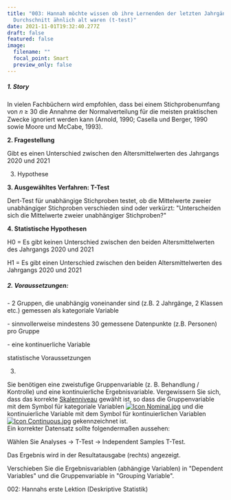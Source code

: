 ```yaml
---
title: "003: Hannah möchte wissen ob ihre Lernenden der letzten Jahrgänge im
  Durchschnitt ähnlich alt waren (t-test)"
date: 2021-11-01T19:32:40.277Z
draft: false
featured: false
image:
  filename: ""
  focal_point: Smart
  preview_only: false
---
```

##### 1. Story

In vielen Fachbüchern wird empfohlen, dass bei einem Stichprobenumfang von 𝑛 ≥ 30
die Annahme der Normalverteilung für die meisten praktischen Zwecke ignoriert werden
kann (Arnold, 1990; Casella und Berger, 1990 sowie Moore und McCabe, 1993).

**2. Fragestellung**

Gibt es einen Unterschied zwischen den Altersmittelwerten des Jahrgangs 2020 und 2021

3. Hypothese

**3. Ausgewähltes Verfahren: T-Test** 

Dert-Test für unabhängige Stichproben testet, ob die Mittelwerte zweier unabhängiger Stichproben verschieden sind oder verkürzt: "Unterscheiden sich die Mittelwerte zweier unabhängiger Stichproben?"



**4. Statistische Hypothesen**

H0 = Es gibt keinen Unterschied zwischen den beiden Altersmittelwerten des Jahrgangs 2020 und 2021

H1 = Es gibt einen Unterschied zwischen den beiden Altersmittelwerten des Jahrgangs 2020 und 2021







##### 2. Voraussetzungen:

\- 2 Gruppen, die unabhängig voneinander sind (z.B. 2 Jahrgänge, 2 Klassen etc.) gemessen als kategoriale Variable

\- sinnvollerweise mindestens 30 gemessene Datenpunkte (z.B. Personen) pro Gruppe

\- eine kontinuerliche Variable

statistische Voraussetzungen

3. 



Sie benötigen eine zweistufige Gruppenvariable (z. B. Behandlung / Kontrolle) und eine kontinuierliche Ergebnisvariable. Vergewissern Sie sich, dass das korrekte [Skalenniveau](https://wiki.uib.no/jamovide/index.php/Skalenniveau_festlegen "Skalenniveau festlegen") gewählt ist, so dass die Gruppenvariable mit dem Symbol für kategoriale Variablen [![Icon Nominal.jpg](https://wiki.uib.no/jamovide/images/thumb/1/1d/Icon_Nominal.jpg/30px-Icon_Nominal.jpg)](https://wiki.uib.no/jamovide/index.php/Datei:Icon_Nominal.jpg) und die kontinuierliche Variable mit dem Symbol für kontinuierlichen Variablen [![Icon Continuous.jpg](https://wiki.uib.no/jamovide/images/thumb/d/d8/Icon_Continuous.jpg/30px-Icon_Continuous.jpg)](https://wiki.uib.no/jamovide/index.php/Datei:Icon_Continuous.jpg) gekennzeichnet ist.\
Ein korrekter Datensatz sollte folgendermaßen aussehen:



Wählen Sie Analyses → T-Test -> Independent Samples T-Test.



Das Ergebnis wird in der Resultatausgabe (rechts) angezeigt.







Verschieben Sie die Ergebnisvariablen (abhängige Variablen) in "Dependent Variables" und die Gruppenvariable in "Grouping Variable".



002: Hannahs erste Lektion (Deskriptive Statistik)
